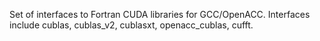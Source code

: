 Set of interfaces to Fortran CUDA libraries for GCC/OpenACC.
Interfaces include cublas, cublas_v2, cublasxt, openacc_cublas, cufft.
